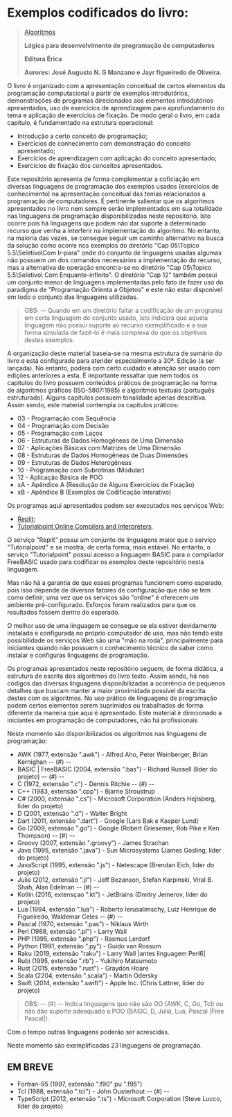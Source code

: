 # Exemplos codificados do livro:

> [Algoritmos](https://www.editoraerica.com.br/algoritmos-logica-para-desenvolvimento-de-programacao-de-computadores/p)
> 
> **Lógica para desenvolvimento de programação de computadores**
> 
> **Editora Érica**
> 
> **Aurores: José Augusto N. G Manzano e Jayr figueiredo de Oliveira.**

O livro é organizado com a apresentação conceitual de certos elementos da programação computacional a partir de exemplos introdutórios, demonstrações de programas direcionados aos elementos introdutórios apresentados, uso de exercícios de aprendizagem para aprofundamento do tema e aplicação de exercícios de fixação. De modo geral o livro, em cada capítulo, é fundamentado na estrutura operacional:

- Introdução a certo conceito de programação;
- Exercícios de conhecimento com demonstração do conceito apresentado;
- Exercícios de aprendizagem com aplicação do conceito apresentado;
- Exercícios de fixação dos conceitos apresentados.

Este repositório apresenta de forma complementar a coficiação em diversas linguagens de programação dos exemplos usados (exercícios de conhecimento) na apresentação conceitual das temas relacionados a programação de computadores. É pertinente salientar que os algoritmos apresentados no livro nem sempre serão implementados em sua totalidade nas linguagens de programação disponibilizadas neste repositório. Isto ocorre pois há linguagens que podem não dar suporte a determinado recurso que venha a interferir na implementação do algoritmo. No entanto, na maioria das vezes, se consegue seguir um caminho alternativo na busca da solução como ocorre nos exemplos do diretório "Cap 05\Topico 5.5\Seletivo\Com Ir-para" onde do conjunto de linguagens usadas algumas não possuem um dos comandos necessários a implementação do recurso, mas a alternativa de operação encontra-se no diretório "Cap 05\Topico 5.5\Seletivo\ Com Enquanto-infinito". O diretório "Cap 12" também possui um conjunto menor de linguagens implementadas pelo fato de fazer uso do paradigma de "Programação Orienta a Objetos" e este não estar disponível em todo o conjunto das linguagens utilizadas.

> OBS: -- Quando em um diretório faltar a codificação de um programa em certa linguagem do conjunto usado, isto indicará que aquela linguagem não possui suporte ao recurso exemplificado e a sua forma simulada de fazê-lo é mais complexa do que os objetivos destes exemplos.

A organização deste material baseia-se na mesma estrutura de sumário do livro e está configurado para atender especialmente a 30ª. Edição (a ser lançada). No entanto, poderá com certo cuidado e atenção ser usado com edições anteriores a esta. É importante ressaltar que nem todos os capítulos do livro possuem conteúdos práticos de programação na forma de algoritmos gráficos (ISO-5807:1985) e algoritmos textuais (português estruturado). Alguns capítulos possuem tonalidade apenas descritiva. Assim sendo, este material contempla os capítulos práticos:

- 03 - Programação com Sequência
- 04 - Programação com Decisão
- 05 - Programação com Laços
- 06 - Estruturas de Dados Homogêneas de Uma Dimensão
- 07 - Aplicações Básicas com Matrizes de Uma Dimensão
- 08 - Estruturas de Dados Homogêneas de Duas Dimensões
- 09 - Estruturas de Dados Heterogêneas
- 10 - Programação com Subrotinas (Modular)
- 12 - Aplicação Básica de POO
- xA - Apêndice A (Resolução de Alguns Exercícios de Fixação)
- xB - Apêndice B (Exemplos de Codificação Interativo)

Os programas aqui apresentados podem ser executados nos serviços Web:

- [Replit](https://replit.com/);
- [Tutorialpoint Online Compilers and Interpreters](https://www.tutorialspoint.com/codingground.htm).

O serviço "Replit" possui um conjunto de linguagens maior que o serviço "Tutorialpoint" e se mostra, de certa forma, mais estável. No entanto, o serviço "Tutorialpoint" possui acesso a linguagem BASIC para o compilador FreeBASIC usado para codificar os exemplos deste repositório nesta linguagem.

Mas não há a garantia de que esses programas funcionem como esperado, pois isso depende de diversos fatores de configuração que não se tem como definir, uma vez que os serviços são "online" é oferecem um ambiente pré-configurado. Esforços foram realizados para que os resultados fossem dentro do esperado.

O melhor uso de uma linguagem se consegue se ela estiver devidamente instalada e configurada no próprio computador de uso, mas não tendo esta possibilidade os serviços Web são uma "mão na roda", principalmente para iniciantes quando não possuem o conhecimento técnico de saber como instalar e configuras linguagens de programação.

Os programas apresentados neste repositório seguem, de forma didática, a estrutura de escrita dos algoritmos do livro texto. Assim sendo, há nos códigos das diversas linguagens disponibilizadas a ocorrência de pequenos detalhes que buscam manter a maior proximidade possível da escrita destes com os algoritmos. No uso prático de linguagens de programação podem certos elementos serem suprimidos ou trabalhados de forma diferente da maneira que aqui é apresentado. Este material é direcionado a iniciantes em programação de computadores, não há profissionais

Neste momento são disponibilizados os algoritmos nas linguagens de programação:

- AWK (1977, extensão ".awk") - Alfred Aho, Peter Weinberger, Brian Kernighan -- (#) --
- BASIC | FreeBASIC (2004, extensão ".bas") - Richard Russell (líder do projeto) -- (#) --
- C (1972, extensão ".c") - Dennis Ritchie -- (#) --
- C++ (1983, extensão ".cpp") - Bjarne Stroustrup
- C# (2000, extensão ".cs") - Microsoft Corporation (Anders Hejlsberg, líder do projeto)
- D (2001, extensão ".d") - Walter Bright
- Dart (2011, extensão ".dart") - Google (Lars Bak e Kasper Lund)
- Go (2009, extensão ".go") - Google (Robert Griesemer, Rob Pike e Ken Thompson) -- (#) --
- Groovy (2007, extensão ".groovy") - James Strachan
- Java (1995, extensão ".java") - Sun Microsystems (James Gosling, líder do projeto)
- JavaScript (1995, extensão ".js") - Netescape (Brendan Eich, lider do projeto)
- Julia (2012, extensão ".jl") - Jeff Bezanson, Stefan Karpinski, Viral B. Shah, Alan Edelman -- (#) --
- Kotlin (2016, extensçao ".kt") - JetBrains (Dmitry Jemerov, líder do projeto)
- Lua (1994, extensão ".lua") - Roberto Ierusalimschy, Luiz Henrique de Figueiredo, Waldemar Celes -- (#) --
- Pascal (1970, extensão ".pas") - Niklaus Wirth
- Perl (1988, extensão ".pl") - Larry Wall
- PHP (1995, extensão ".php") - Rasmus Lerdorf
- Python (1991, extensão ".py") - Guido van Rossum
- Raku (2019, extensão "raku") - Larry Wall |antes linguagem Perl6|
- Rubi (1995, extensão ".rb") - Yukihiro Matsumoto
- Rust (2015, extensão ".rust") - Graydon Hoare
- Scala (2204, extensão ".scala") - Martin Odersky
- Swift (2014, extensão ".swift") - Apple Inc. (Chris Lattner, líder do projeto)

> OBS: -- (#) -- Indica linguagens que não são OO (AWK, C, Go, Tcl) ou não dão suporte adeaquado a POO (BASIC, D, Julia, Lua, Pascal |Free Pascal|).

Com o tempo outras linguagens poderão ser acrescidas.

Neste momento são exemplificadas 23 linguagens de programação.

EM BREVE
--------

- Fortran-95 (1997, extensão ".f90" pu ".f95")
- Tcl (1988, extensão ".tcl") - John Ousterhout -- (#) --
- TypeScript (2012, extensão ".ts") - Microsoft Corporation (Steve Lucco, líder do projeto)
